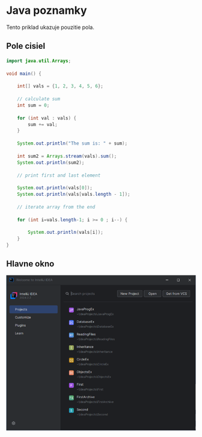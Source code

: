 # Java poznamky

Tento priklad ukazuje pouzitie pola.  

## Pole cisiel

```java
import java.util.Arrays;

void main() {

    int[] vals = {1, 2, 3, 4, 5, 6};

    // calculate sum
    int sum = 0;

    for (int val : vals) {
        sum += val;
    }

    System.out.println("The sum is: " + sum);

    int sum2 = Arrays.stream(vals).sum();
    System.out.println(sum2);

    // print first and last element

    System.out.println(vals[0]);
    System.out.println(vals[vals.length - 1]);

    // iterate array from the end

    for (int i=vals.length-1; i >= 0 ; i--) {

        System.out.println(vals[i]);
    }
}
```

## Hlavne okno

![IntelliJ Main](/images/intellij.png)


